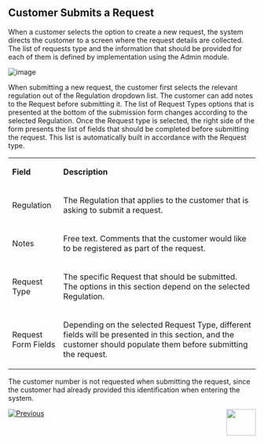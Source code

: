 ## Customer Submits a Request

When a customer selects the option to create a new request, the system directs the customer to a screen where the request details are collected. The list of requests type and the information that should be provided for each of them is defined by implementation using the Admin module. 

 ![image](images/Figure_37_Customer_submits_a_Reqeust.png)

When submitting a new request, the customer first selects the relevant regulation out of the Regulation dropdown list. 
The customer can add notes to the Request before submitting it. 
The list of Request Types options that is presented at the bottom of the submission form changes according to the selected Regulation.
Once the Request type is selected, the right side of the form presents the list of fields that should be completed before submitting the request. This list is automatically built in accordance with the Request type. 

<table>
<tbody>
<tr>
<td width="100">
<p><strong>Field</strong></p>
</td>
<td width="800">
<p><strong>Description</strong></p>
</td>
</tr>
<tr>
<td width="100">
<p>Regulation</p>
</td>
<td width="800">
<p>The Regulation that applies to the customer that is asking to submit a request.</p>
</td>
</tr>
<tr>
<td width="100">
<p>Notes</p>
</td>
<td width="800">
<p>Free text. Comments that the customer would like to be registered as part of the request.</p>
</td>
</tr>
<tr>
<td width="100">
<p>Request Type</p>
</td>
<td width="800">
<p>The specific Request that should be submitted. The options in this section depend on the selected Regulation.</p>
</td>
</tr>
<tr>
<td width="100">
<p>Request Form Fields</p>
</td>
<td width="800">
<p>Depending on the selected Request Type, different fields will be presented in this section, and the customer should populate them before submitting the request.</p>
</td>
</tr>
</tbody>
</table>

The customer number is not requested when submitting the request, since the customer had already provided this identification when entering the system. 



[![Previous](/articles/images/Previous.png)](/articles/DPM/DPM_User_Guide/04_Customer_Direct_Requests/02_Customer_Direct_Requests_Dashboard.md)[<img align="right" width="60" height="54" src="/articles/images/Next.png">](/articles/DPM/DPM_User_Guide/04_Customer_Direct_Requests/04_Customer_Direct_Requests_View.md)

